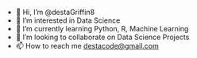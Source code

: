 - 👋 Hi, I’m @destaGriffin8
- 👀 I’m interested in Data Science
- 🌱 I’m currently learning Python, R, Machine Learning
- 💞️ I’m looking to collaborate on Data Science Projects
- 📫 How to reach me destacode@gmail.com

<!---
destaGriffin8/destaGriffin8 is a ✨ special ✨ repository because its `README.md` (this file) appears on your GitHub profile.
You can click the Preview link to take a look at your changes.
--->
